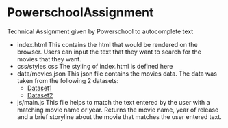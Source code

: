 # PowerschoolAssignment
Technical Assignment given by Powerschool to autocomplete text
<ul>
  <li>
index.html
This contains the html that would be rendered on the browser. Users can input the text that they want to search for the movies that they want.
  </li>
  <li>
css/styles.css
The styling of index.html is defined here
  </li>
  <li>
data/movies.json
This json file contains the movies data. The data was taken from the following 2 datasets:
<ul>
  <li>
    <a href="https://github.com/FEND16/movie-json-data/blob/master/json/top-rated-indian-movies-01.json">Dataset1</a>
  </li>
  <li>
    <a href="https://github.com/FEND16/movie-json-data/blob/master/json/top-rated-indian-movies-02.json">Dataset2</a>
  </li>

</ul>
</li>
<li>
js/main.js
This file helps to match the text entered by the user with a matching movie name or year. Returns the movie name, year of release and a brief storyline about the movie that matches the user entered text.
</li>
</ul>
